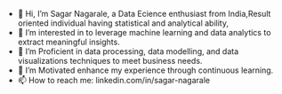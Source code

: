- 👋 Hi, I’m Sagar Nagarale, a Data Ecience enthusiast from India,Result oriented individual having statistical and analytical ability, 
- 👀 I’m interested in to leverage machine learning and data analytics to extract meaningful insights.
- 🌱 I’m Proficient in data processing, data modelling, and data visualizations techniques to meet business needs.
- 💞️ I’m Motivated enhance my experience through continuous learning.
- 📫 How to reach me: linkedin.com/in/sagar-nagarale


<!---
sagar0180/sagar0180 is a ✨ special ✨ repository because its `README.md` (this file) appears on your GitHub profile.
You can click the Preview link to take a look at your changes.
--->

